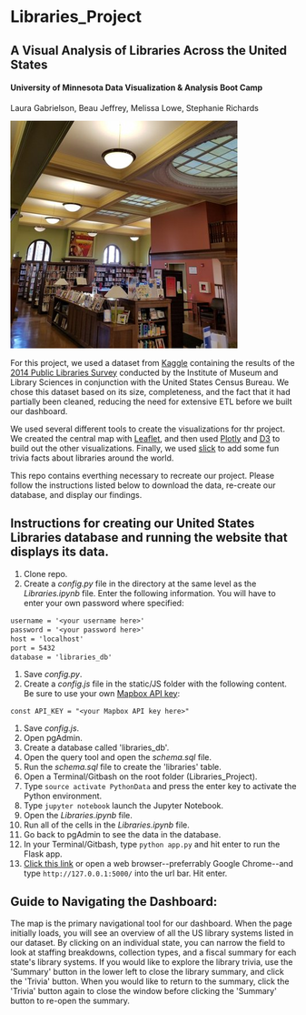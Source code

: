 # Libraries_Project
## A Visual Analysis of Libraries Across the United States
#### University of Minnesota Data Visualization & Analysis Boot Camp
Laura Gabrielson, Beau Jeffrey, Melissa Lowe, Stephanie Richards

![Franklin Library Reading Room, Minneapolis](/static/images/franklin-library.jpg)

For this project, we used a dataset from [Kaggle](https://www.kaggle.com/) containing the results of the [2014 Public Libraries Survey](https://www.kaggle.com/imls/public-libraries) conducted by the Institute of Museum and Library Sciences in conjunction with the United States Census Bureau. We chose this dataset based on its size, completeness, and the fact that it had partially been cleaned, reducing the need for extensive ETL before we built our dashboard.

We used several different tools to create the visualizations for thr project. We created the central map with [Leaflet](https://leafletjs.com/), and then used [Plotly](https://plotly.com/javascript/) and [D3](https://d3js.org/) to build out the other visualizations. Finally, we used [slick](https://kenwheeler.github.io/slick/) to add some fun trivia facts about libraries around the world.

This repo contains everthing necessary to recreate our project. Please follow the instructions listed below to download the data, re-create our database, and display our findings. 

## Instructions for creating our United States Libraries database and running the website that displays its data.

1. Clone repo.
1. Create a *config.py* file in the directory at the same level as the *Libraries.ipynb* file. Enter the following information. You will have to enter your own password where specified:
```
username = '<your username here>'
password = '<your password here>'
host = 'localhost'
port = 5432
database = 'libraries_db'
```
1. Save *config.py*.
1. Create a *config.js* file in the static/JS folder with the following content. Be sure to use your own [Mapbox API key](https://www.mapbox.com/):
```
const API_KEY = "<your Mapbox API key here>"
```
1. Save *config.js*.
1. Open pgAdmin.
1. Create a database called 'libraries_db'.
1. Open the query tool and open the *schema.sql* file.
1. Run the *schema.sql* file to create the 'libraries' table.
1. Open a Terminal/Gitbash on the root folder (Libraries_Project).
1. Type ```source activate PythonData``` and press the enter key to activate the Python environment.
1. Type ```jupyter notebook``` launch the Jupyter Notebook.
1. Open the *Libraries.ipynb* file.
1. Run all of the cells in the *Libraries.ipynb* file.
1. Go back to pgAdmin to see the data in the database.
1. In your Terminal/Gitbash, type ```python app.py``` and hit enter to run the Flask app.
1. [Click this link](http://127.0.0.1:5000/) or open a web browser--preferrably Google Chrome--and type ```http://127.0.0.1:5000/``` into the url bar. Hit enter.

## Guide to Navigating the Dashboard:

The map is the primary navigational tool for our dashboard. When the page initially loads, you will see an overview of all the US library systems listed in our dataset. By clicking on an individual state, you can narrow the field to look at staffing breakdowns, collection types, and a fiscal summary for each state's library systems. If you would like to explore the library trivia, use the 'Summary' button in the lower left to close the library summary, and click the 'Trivia' button. When you would like to return to the summary, click the 'Trivia' button again to close the window before clicking the 'Summary' button to re-open the summary.
